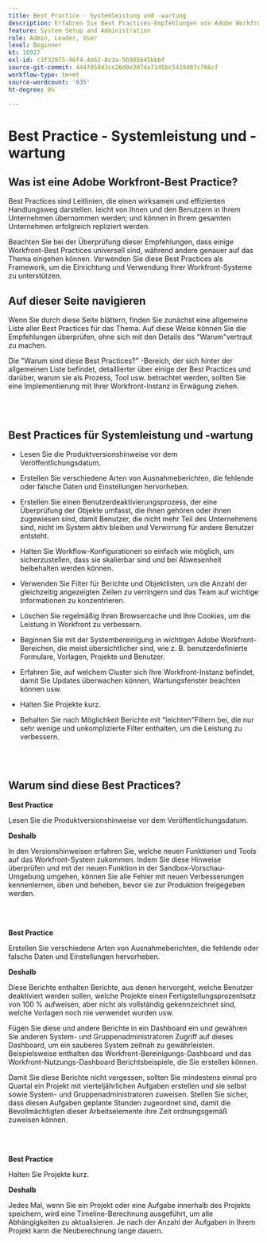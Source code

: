 ```yaml
---
title: Best Practice - Systemleistung und -wartung
description: Erfahren Sie Best Practices-Empfehlungen von Adobe Workfront-Experten zur Systemleistung und -wartung von Workfront.
feature: System Setup and Administration
role: Admin, Leader, User
level: Beginner
kt: 10927
exl-id: c3f32975-96f4-4e62-8c3a-5b985b45bbbf
source-git-commit: 444f059d3cc26d8e3074a7145bc5419407c786cf
workflow-type: tm+mt
source-wordcount: '635'
ht-degree: 0%

---
```


# Best Practice - Systemleistung und -wartung

## Was ist eine Adobe Workfront-Best Practice?

Best Practices sind Leitlinien, die einen wirksamen und effizienten Handlungsweg darstellen. leicht von Ihnen und den Benutzern in Ihrem Unternehmen übernommen werden; und können in Ihrem gesamten Unternehmen erfolgreich repliziert werden.

Beachten Sie bei der Überprüfung dieser Empfehlungen, dass einige Workfront-Best Practices universell sind, während andere genauer auf das Thema eingehen können. Verwenden Sie diese Best Practices als Framework, um die Einrichtung und Verwendung Ihrer Workfront-Systeme zu unterstützen.

## Auf dieser Seite navigieren

Wenn Sie durch diese Seite blättern, finden Sie zunächst eine allgemeine Liste aller Best Practices für das Thema. Auf diese Weise können Sie die Empfehlungen überprüfen, ohne sich mit den Details des &quot;Warum&quot;vertraut zu machen.

Die &quot;Warum sind diese Best Practices?&quot; -Bereich, der sich hinter der allgemeinen Liste befindet, detaillierter über einige der Best Practices und darüber, warum sie als Prozess, Tool usw. betrachtet werden, sollten Sie eine Implementierung mit Ihrer Workfront-Instanz in Erwägung ziehen.

</br>
</br>

## Best Practices für Systemleistung und -wartung

* Lesen Sie die Produktversionshinweise vor dem Veröffentlichungsdatum.

* Erstellen Sie verschiedene Arten von Ausnahmeberichten, die fehlende oder falsche Daten und Einstellungen hervorheben.

* Erstellen Sie einen Benutzerdeaktivierungsprozess, der eine Überprüfung der Objekte umfasst, die ihnen gehören oder ihnen zugewiesen sind, damit Benutzer, die nicht mehr Teil des Unternehmens sind, nicht im System aktiv bleiben und Verwirrung für andere Benutzer entsteht.

* Halten Sie Workflow-Konfigurationen so einfach wie möglich, um sicherzustellen, dass sie skalierbar sind und bei Abwesenheit beibehalten werden können.

* Verwenden Sie Filter für Berichte und Objektlisten, um die Anzahl der gleichzeitig angezeigten Zeilen zu verringern und das Team auf wichtige Informationen zu konzentrieren.

* Löschen Sie regelmäßig Ihren Browsercache und Ihre Cookies, um die Leistung in Workfront zu verbessern.

* Beginnen Sie mit der Systembereinigung in wichtigen Adobe Workfront-Bereichen, die meist übersichtlicher sind, wie z. B. benutzerdefinierte Formulare, Vorlagen, Projekte und Benutzer.

* Erfahren Sie, auf welchem Cluster sich Ihre Workfront-Instanz befindet, damit Sie Updates überwachen können, Wartungsfenster beachten können usw.

* Halten Sie Projekte kurz.

* Behalten Sie nach Möglichkeit Berichte mit &quot;leichten&quot;Filtern bei, die nur sehr wenige und unkomplizierte Filter enthalten, um die Leistung zu verbessern.

</br>
</br>

## Warum sind diese Best Practices?

**Best Practice**

Lesen Sie die Produktversionshinweise vor dem Veröffentlichungsdatum.



**Deshalb**

In den Versionshinweisen erfahren Sie, welche neuen Funktionen und Tools auf das Workfront-System zukommen. Indem Sie diese Hinweise überprüfen und mit der neuen Funktion in der Sandbox-Vorschau-Umgebung umgehen, können Sie alle Fehler mit neuen Verbesserungen kennenlernen, üben und beheben, bevor sie zur Produktion freigegeben werden.

</br>
</br>

**Best Practice**

Erstellen Sie verschiedene Arten von Ausnahmeberichten, die fehlende oder falsche Daten und Einstellungen hervorheben.



**Deshalb**

Diese Berichte enthalten Berichte, aus denen hervorgeht, welche Benutzer deaktiviert werden sollen, welche Projekte einen Fertigstellungsprozentsatz von 100 % aufweisen, aber nicht als vollständig gekennzeichnet sind, welche Vorlagen noch nie verwendet wurden usw.



Fügen Sie diese und andere Berichte in ein Dashboard ein und gewähren Sie anderen System- und Gruppenadministratoren Zugriff auf dieses Dashboard, um ein sauberes System zeitnah zu gewährleisten. Beispielsweise enthalten das Workfront-Bereinigungs-Dashboard und das Workfront-Nutzungs-Dashboard Berichtsbeispiele, die Sie erstellen können.



Damit Sie diese Berichte nicht vergessen, sollten Sie mindestens einmal pro Quartal ein Projekt mit vierteljährlichen Aufgaben erstellen und sie selbst sowie System- und Gruppenadministratoren zuweisen. Stellen Sie sicher, dass diesen Aufgaben geplante Stunden zugeordnet sind, damit die Bevollmächtigten dieser Arbeitselemente ihre Zeit ordnungsgemäß zuweisen können.

</br>
</br>

**Best Practice**

Halten Sie Projekte kurz.



**Deshalb**

Jedes Mal, wenn Sie ein Projekt oder eine Aufgabe innerhalb des Projekts speichern, wird eine Timeline-Berechnung ausgeführt, um alle Abhängigkeiten zu aktualisieren. Je nach der Anzahl der Aufgaben in Ihrem Projekt kann die Neuberechnung lange dauern.

